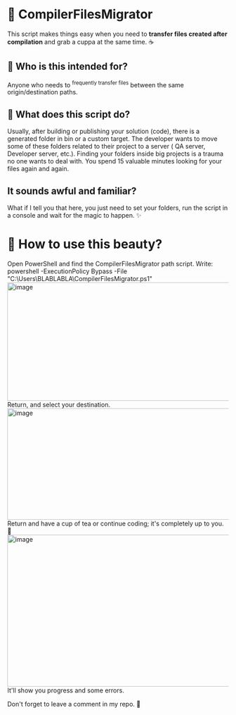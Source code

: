 # 🚀 CompilerFilesMigrator

This script makes things easy when you need to **transfer files created after compilation** and grab a cuppa at the same time. ☕
## 👤 Who is this intended for?
Anyone who needs to <sup>frequently transfer files</sup> between the same origin/destination paths.

## 🤔 What does this script do?

Usually, after building or publishing your solution (code), there is a generated folder in bin or a custom target.
The developer wants to move some of these folders related to their project to a server ( QA server, Developer server, etc.).
Finding your folders inside big projects is a trauma no one wants to deal with. You spend 15 valuable minutes looking for your files again and again.

## It sounds awful and familiar?
What if I tell you that here, you just need to set your folders, run the script in a console and wait for the magic to happen. ✨

# 🧰 How to use this beauty?
  Open PowerShell and find the CompilerFilesMigrator path script.
  Write:
  powershell -ExecutionPolicy Bypass -File "C:\Users\BLABLABLA\CompilerFilesMigrator.ps1"
<img width="1483" height="269" alt="image" src="https://github.com/user-attachments/assets/c8adf60d-0c9f-4391-9cea-daece68cee92" />
  Return, and select your destination.
  <img width="1480" height="253" alt="image" src="https://github.com/user-attachments/assets/36454740-00a6-479c-b810-4f0692f5516f" />
  Return and have a cup of tea or continue coding; it's completely up to you. 🍵
  <img width="1474" height="345" alt="image" src="https://github.com/user-attachments/assets/e2e8bee6-4460-4e77-989d-98c36acbe7eb" />
  It'll show you progress and some errors.
  
  
  Don't forget to leave a comment in my repo. 🙌
